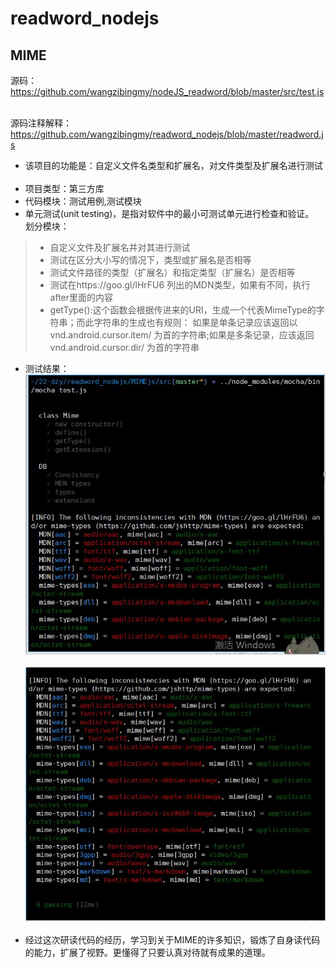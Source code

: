 # readword_nodejs  
## MIME
源码：<https://github.com/wangzibingmy/nodeJS_readword/blob/master/src/test.js>    

源码注释解释：<https://github.com/wangzibingmy/readword_nodejs/blob/master/readword.js>  
- 该项目的功能是：自定义文件名类型和扩展名，对文件类型及扩展名进行测试  
- 项目类型：第三方库  
- 代码模块：测试用例,测试模块
- 单元测试(unit testing)，是指对软件中的最小可测试单元进行检查和验证。  
划分模块：  
>- 自定义文件及扩展名并对其进行测试  
>- 测试在区分大小写的情况下，类型或扩展名是否相等
>- 测试文件路径的类型（扩展名）和指定类型（扩展名）是否相等
>- 测试在https://goo.gl/lHrFU6 列出的MDN类型，如果有不同，执行after里面的内容  
>- getType():这个函数会根据传进来的URI，生成一个代表MimeType的字符串；而此字符串的生成也有规则：  如果是单条记录应该返回以vnd.android.cursor.item/ 为首的字符串;如果是多条记录，应该返回vnd.android.cursor.dir/ 为首的字符串
- 测试结果：  
![image](img/t1.jpg)  
![image](img/t2.jpg)   
- 经过这次研读代码的经历，学习到关于MIME的许多知识，锻炼了自身读代码的能力，扩展了视野。更懂得了只要认真对待就有成果的道理。
